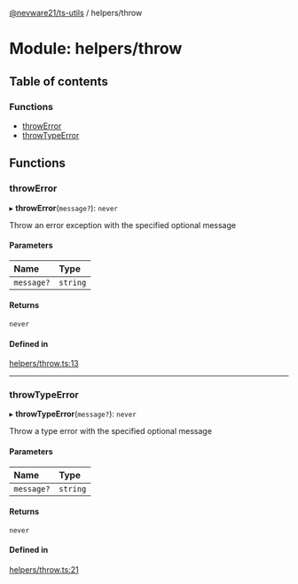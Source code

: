 [@nevware21/ts-utils](../README.md) / helpers/throw

# Module: helpers/throw

## Table of contents

### Functions

- [throwError](helpers_throw.md#throwerror)
- [throwTypeError](helpers_throw.md#throwtypeerror)

## Functions

### throwError

▸ **throwError**(`message?`): `never`

Throw an error exception with the specified optional message

#### Parameters

| Name | Type |
| :------ | :------ |
| `message?` | `string` |

#### Returns

`never`

#### Defined in

[helpers/throw.ts:13](https://github.com/nevware21/ts-utils/blob/00051d1/ts-utils/src/helpers/throw.ts#L13)

___

### throwTypeError

▸ **throwTypeError**(`message?`): `never`

Throw a type error with the specified optional message

#### Parameters

| Name | Type |
| :------ | :------ |
| `message?` | `string` |

#### Returns

`never`

#### Defined in

[helpers/throw.ts:21](https://github.com/nevware21/ts-utils/blob/00051d1/ts-utils/src/helpers/throw.ts#L21)
